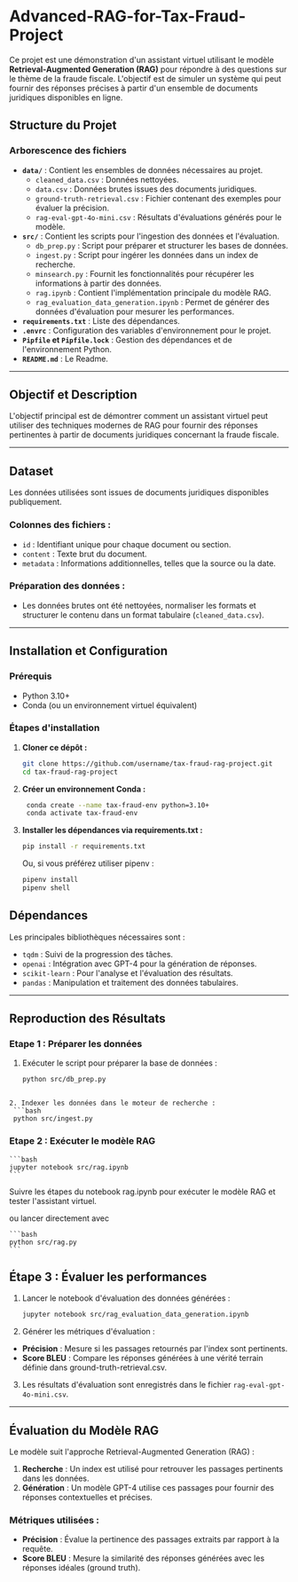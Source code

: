 # Advanced-RAG-for-Tax-Fraud-Project

Ce projet est une démonstration d'un assistant virtuel utilisant le modèle **Retrieval-Augmented Generation (RAG)** pour répondre à des questions sur le thème de la fraude fiscale. L'objectif est de simuler un système qui peut fournir des réponses précises à partir d'un ensemble de documents juridiques disponibles en ligne.

## Structure du Projet

### Arborescence des fichiers

- **`data/`** : Contient les ensembles de données nécessaires au projet.
  - `cleaned_data.csv` : Données nettoyées.
  - `data.csv` : Données brutes issues des documents juridiques.
  - `ground-truth-retrieval.csv` : Fichier contenant des exemples pour évaluer la précision.
  - `rag-eval-gpt-4o-mini.csv` : Résultats d'évaluations générés pour le modèle.
- **`src/`** : Contient les scripts pour l'ingestion des données et l'évaluation.
  - `db_prep.py` : Script pour préparer et structurer les bases de données.
  - `ingest.py` : Script pour ingérer les données dans un index de recherche.
  - `minsearch.py` : Fournit les fonctionnalités pour récupérer les informations à partir des données.
  - `rag.ipynb` : Contient l'implémentation principale du modèle RAG.
  - `rag_evaluation_data_generation.ipynb` : Permet de générer des données d'évaluation pour mesurer les performances.
- **`requirements.txt`** : Liste des dépendances.
- **`.envrc`** : Configuration des variables d'environnement pour le projet.
- **`Pipfile` et `Pipfile.lock`** : Gestion des dépendances et de l'environnement Python.
- **`README.md`** : Le Readme.

---

## Objectif et Description

L'objectif principal est de démontrer comment un assistant virtuel peut utiliser des techniques modernes de RAG pour fournir des réponses pertinentes à partir de documents juridiques concernant la fraude fiscale.

---

## Dataset

Les données utilisées sont issues de documents juridiques disponibles publiquement.

### Colonnes des fichiers :
- `id` : Identifiant unique pour chaque document ou section.
- `content` : Texte brut du document.
- `metadata` : Informations additionnelles, telles que la source ou la date.

### Préparation des données :
- Les données brutes ont été nettoyées, normaliser les formats et structurer le contenu dans un format tabulaire (`cleaned_data.csv`).

---

## Installation et Configuration

### Prérequis

- Python 3.10+
- Conda (ou un environnement virtuel équivalent)

### Étapes d'installation

1. **Cloner ce dépôt :**
   ```bash
   git clone https://github.com/username/tax-fraud-rag-project.git
   cd tax-fraud-rag-project
   ```


2. **Créer un environnement Conda :**
   ```bash
    conda create --name tax-fraud-env python=3.10+
    conda activate tax-fraud-env
    ```

3. **Installer les dépendances via requirements.txt :**
    ```bash
    pip install -r requirements.txt
    ```
    
    Ou, si vous préférez utiliser pipenv :
    
     ```bash
    pipenv install
    pipenv shell
    ```

## Dépendances

Les principales bibliothèques nécessaires sont :

- `tqdm` : Suivi de la progression des tâches.
- `openai` : Intégration avec GPT-4 pour la génération de réponses.
- `scikit-learn` : Pour l'analyse et l'évaluation des résultats.
- `pandas` : Manipulation et traitement des données tabulaires.

---

## Reproduction des Résultats


### Etape 1 : Préparer les données
1. Exécuter le script pour préparer la base de données :
   ```bash
   python src/db_prep.py
  ```

2. Indexer les données dans le moteur de recherche :
   ```bash
   python src/ingest.py
  ```

### Etape 2 : Exécuter le modèle RAG
    ```bash
    jupyter notebook src/rag.ipynb
    ```
Suivre les étapes du notebook rag.ipynb pour exécuter le modèle RAG et tester l'assistant virtuel.

ou lancer directement avec

    ```bash
    python src/rag.py
    ```

## Étape 3 : Évaluer les performances
1. Lancer le notebook d'évaluation des données générées :
    ```bash
    jupyter notebook src/rag_evaluation_data_generation.ipynb
    ```

2. Générer les métriques d'évaluation :
- **Précision** : Mesure si les passages retournés par l'index sont pertinents.
- **Score BLEU** : Compare les réponses générées à une vérité terrain définie dans ground-truth-retrieval.csv.


3. Les résultats d'évaluation sont enregistrés dans le fichier `rag-eval-gpt-4o-mini.csv`.


---
## Évaluation du Modèle RAG
Le modèle suit l'approche Retrieval-Augmented Generation (RAG) :

1. **Recherche** : Un index est utilisé pour retrouver les passages pertinents dans les données.
2. **Génération** : Un modèle GPT-4 utilise ces passages pour fournir des réponses contextuelles et précises.


### Métriques utilisées :
- **Précision** : Évalue la pertinence des passages extraits par rapport à la requête.
- **Score BLEU** : Mesure la similarité des réponses générées avec les réponses idéales (ground truth).
